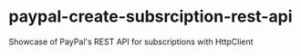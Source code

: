 # paypal-create-subsrciption-rest-api
Showcase of PayPal's REST API for subscriptions with HttpClient
